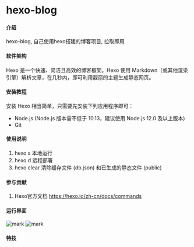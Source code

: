 # hexo-blog

#### 介绍
hexo-blog, 自己使用hexo搭建的博客项目, 拉取即用

#### 软件架构
Hexo 是一个快速、简洁且高效的博客框架。Hexo 使用 Markdown（或其他渲染引擎）解析文章，在几秒内，即可利用靓丽的主题生成静态网页。


#### 安装教程

安装 Hexo 相当简单，只需要先安装下列应用程序即可：
- Node.js (Node.js 版本需不低于 10.13，建议使用 Node.js 12.0 及以上版本)
- Git

#### 使用说明

1.  hexo s 本地运行
2.  hexo d 远程部署
3.  hexo clear 清除缓存文件 (db.json) 和已生成的静态文件 (public)

#### 参与贡献

1.  Hexo官方文档 https://hexo.io/zh-cn/docs/commands

#### 运行界面
![mark](http://image.codingce.com.cn/blog/20200926/104806961.png)
![mark](http://image.codingce.com.cn/blog/20200926/104829089.png)

#### 特技


